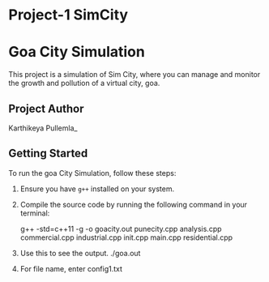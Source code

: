 # Project-1 SimCity
# Goa City Simulation

This project is a simulation of Sim City, where you can manage and monitor the growth and pollution of a virtual city, goa.

## Project Author

Karthikeya Pullemla_

## Getting Started

To run the goa City Simulation, follow these steps:

1. Ensure you have `g++` installed on your system.

2. Compile the source code by running the following command in your terminal:
   
   g++ -std=c++11 -g -o goacity.out punecity.cpp analysis.cpp commercial.cpp industrial.cpp init.cpp main.cpp residential.cpp

3. Use this to see the output.
 ./goa.out 

4. For file name, enter
 config1.txt
